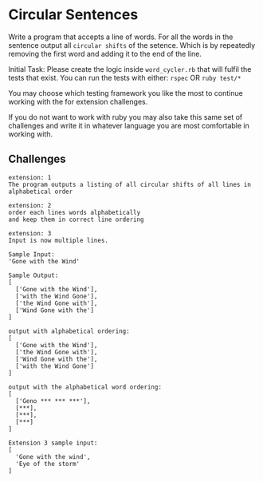 # Circular Sentences

Write a program that accepts a line of words.
For all the words in the sentence output all `circular shifts` of the setence.
Which is by repeatedly removing the first word and adding it to the end of the
line.

Initial Task:
Please create the logic inside `word_cycler.rb` that will fulfil the tests that exist.
You can run the tests with either:
```rspec```
OR
```ruby test/*```

You may choose which testing framework you like the most to continue working with the for extension
challenges.

If you do not want to work with ruby you may also take this same set of challenges and write it in
whatever language you are most comfortable in working with.

## Challenges

```
extension: 1
The program outputs a listing of all circular shifts of all lines in alphabetical order
```

```
extension: 2
order each lines words alphabetically
and keep them in correct line ordering
```

```
extension: 3
Input is now multiple lines.
```

```
Sample Input:
'Gone with the Wind'
```

```
Sample Output:
[
  ['Gone with the Wind'],
  ['with the Wind Gone'],
  ['the Wind Gone with'],
  ['Wind Gone with the']
]
```

```
output with alphabetical ordering:
[
  ['Gone with the Wind'],
  ['the Wind Gone with'],
  ['Wind Gone with the'],
  ['with the Wind Gone']
]
```

```
output with the alphabetical word ordering:
[
  ['Geno *** *** ***'],
  [***],
  [***],
  [***]
]
```

```
Extension 3 sample input:
[
  'Gone with the wind',
  'Eye of the storm'
]
```

